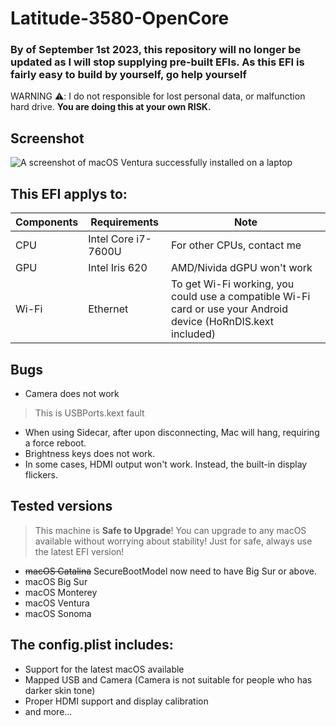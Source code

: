 # Latitude-3580-OpenCore


### **By of September 1st 2023, this repository will no longer be updated as I will stop supplying pre-built EFIs. As this EFI is fairly easy to build by yourself, go help yourself**



WARNING ⚠️: I  do not responsible for lost personal data, or malfunction hard drive. **You are doing this at your own RISK.**

## Screenshot
![A screenshot of macOS Ventura successfully installed on a laptop](https://github.com/PGBSean/Latitude-3580-OpenCore/assets/97381104/c2ec18fa-e8e0-402f-942f-2da74377639d)



## This EFI applys to:
|  Components             |         Requirements                |            Note                      |
|---------------------|---------------------------------|--------------------------------------|
| CPU |  Intel Core i7-7600U          |  For other CPUs, contact me |
| GPU |  Intel Iris 620              | AMD/Nivida dGPU won't work |
| Wi-Fi | Ethernet  |  To get Wi-Fi working, you could use a compatible Wi-Fi card or use your Android device (HoRnDIS.kext included)|

## Bugs
- Camera does not work
> This is USBPorts.kext fault
- When using Sidecar, after upon disconnecting, Mac will hang, requiring a force reboot.
- Brightness keys does not work.
- In some cases, HDMI output won't work. Instead, the built-in display flickers.

## Tested versions
> This machine is **Safe to Upgrade**! You can upgrade to any macOS available without worrying about stability! Just for safe, always use the latest EFI version!
+ ~~macOS Catalina~~ SecureBootModel now need to have Big Sur or above.
+ macOS Big Sur
+ macOS Monterey
+ macOS Ventura
+ macOS Sonoma

## The config.plist includes:
- Support for the latest macOS available
- Mapped USB and Camera (Camera is not suitable for people who has darker skin tone)
- Proper HDMI support and display calibration
- and more...
